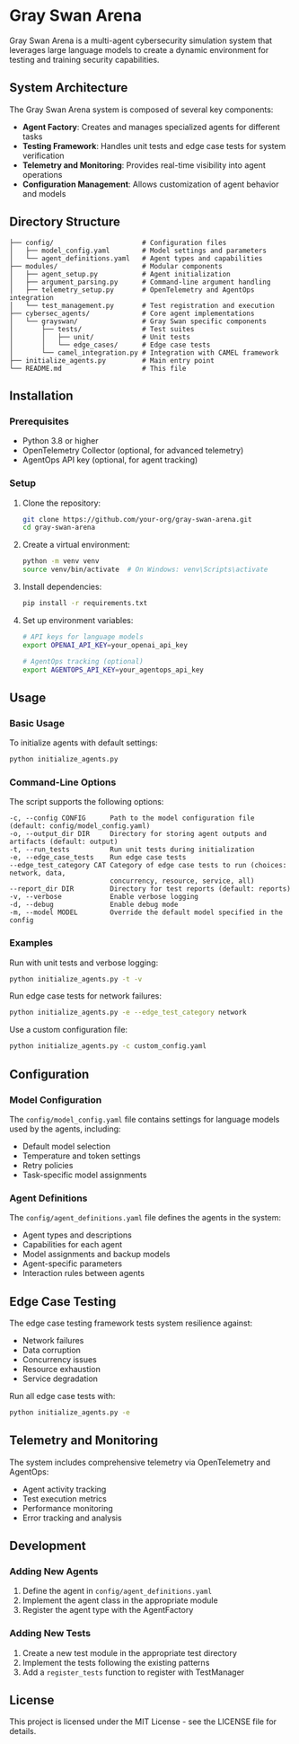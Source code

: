 # Gray Swan Arena

Gray Swan Arena is a multi-agent cybersecurity simulation system that leverages large language models to create a dynamic environment for testing and training security capabilities.

## System Architecture

The Gray Swan Arena system is composed of several key components:

- **Agent Factory**: Creates and manages specialized agents for different tasks
- **Testing Framework**: Handles unit tests and edge case tests for system verification
- **Telemetry and Monitoring**: Provides real-time visibility into agent operations
- **Configuration Management**: Allows customization of agent behavior and models

## Directory Structure

```
├── config/                      # Configuration files
│   ├── model_config.yaml        # Model settings and parameters
│   └── agent_definitions.yaml   # Agent types and capabilities
├── modules/                     # Modular components
│   ├── agent_setup.py           # Agent initialization
│   ├── argument_parsing.py      # Command-line argument handling
│   ├── telemetry_setup.py       # OpenTelemetry and AgentOps integration
│   └── test_management.py       # Test registration and execution
├── cybersec_agents/             # Core agent implementations
│   └── grayswan/                # Gray Swan specific components
│       ├── tests/               # Test suites
│       │   ├── unit/            # Unit tests
│       │   └── edge_cases/      # Edge case tests
│       └── camel_integration.py # Integration with CAMEL framework
├── initialize_agents.py         # Main entry point
└── README.md                    # This file
```

## Installation

### Prerequisites

- Python 3.8 or higher
- OpenTelemetry Collector (optional, for advanced telemetry)
- AgentOps API key (optional, for agent tracking)

### Setup

1. Clone the repository:
   ```bash
   git clone https://github.com/your-org/gray-swan-arena.git
   cd gray-swan-arena
   ```

2. Create a virtual environment:
   ```bash
   python -m venv venv
   source venv/bin/activate  # On Windows: venv\Scripts\activate
   ```

3. Install dependencies:
   ```bash
   pip install -r requirements.txt
   ```

4. Set up environment variables:
   ```bash
   # API keys for language models
   export OPENAI_API_KEY=your_openai_api_key
   
   # AgentOps tracking (optional)
   export AGENTOPS_API_KEY=your_agentops_api_key
   ```

## Usage

### Basic Usage

To initialize agents with default settings:

```bash
python initialize_agents.py
```

### Command-Line Options

The script supports the following options:

```
-c, --config CONFIG      Path to the model configuration file (default: config/model_config.yaml)
-o, --output_dir DIR     Directory for storing agent outputs and artifacts (default: output)
-t, --run_tests          Run unit tests during initialization
-e, --edge_case_tests    Run edge case tests
--edge_test_category CAT Category of edge case tests to run (choices: network, data, 
                         concurrency, resource, service, all)
--report_dir DIR         Directory for test reports (default: reports)
-v, --verbose            Enable verbose logging
-d, --debug              Enable debug mode
-m, --model MODEL        Override the default model specified in the config
```

### Examples

Run with unit tests and verbose logging:
```bash
python initialize_agents.py -t -v
```

Run edge case tests for network failures:
```bash
python initialize_agents.py -e --edge_test_category network
```

Use a custom configuration file:
```bash
python initialize_agents.py -c custom_config.yaml
```

## Configuration

### Model Configuration

The `config/model_config.yaml` file contains settings for language models used by the agents, including:

- Default model selection
- Temperature and token settings
- Retry policies
- Task-specific model assignments

### Agent Definitions

The `config/agent_definitions.yaml` file defines the agents in the system:

- Agent types and descriptions
- Capabilities for each agent
- Model assignments and backup models
- Agent-specific parameters
- Interaction rules between agents

## Edge Case Testing

The edge case testing framework tests system resilience against:

- Network failures
- Data corruption
- Concurrency issues
- Resource exhaustion
- Service degradation

Run all edge case tests with:
```bash
python initialize_agents.py -e
```

## Telemetry and Monitoring

The system includes comprehensive telemetry via OpenTelemetry and AgentOps:

- Agent activity tracking
- Test execution metrics
- Performance monitoring
- Error tracking and analysis

## Development

### Adding New Agents

1. Define the agent in `config/agent_definitions.yaml`
2. Implement the agent class in the appropriate module
3. Register the agent type with the AgentFactory

### Adding New Tests

1. Create a new test module in the appropriate test directory
2. Implement the tests following the existing patterns
3. Add a `register_tests` function to register with TestManager

## License

This project is licensed under the MIT License - see the LICENSE file for details.
